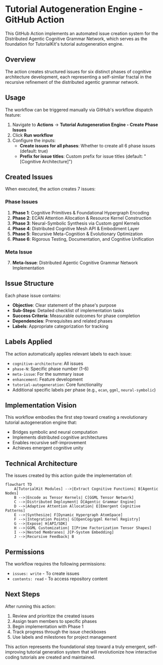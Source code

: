 # Tutorial Autogeneration Engine - GitHub Action

This GitHub Action implements an automated issue creation system for the Distributed Agentic Cognitive Grammar Network, which serves as the foundation for TutorialKit's tutorial autogeneration engine.

## Overview

The action creates structured issues for six distinct phases of cognitive architecture development, each representing a self-similar fractal in the recursive refinement of the distributed agentic grammar network.

## Usage

The workflow can be triggered manually via GitHub's workflow dispatch feature:

1. Navigate to **Actions** → **Tutorial Autogeneration Engine - Create Phase Issues**
2. Click **Run workflow**
3. Configure the inputs:
   - **Create issues for all phases**: Whether to create all 6 phase issues (default: true)
   - **Prefix for issue titles**: Custom prefix for issue titles (default: "[Cognitive Architecture]")

## Created Issues

When executed, the action creates 7 issues:

### Phase Issues
1. **Phase 1**: Cognitive Primitives & Foundational Hypergraph Encoding
2. **Phase 2**: ECAN Attention Allocation & Resource Kernel Construction
3. **Phase 3**: Neural-Symbolic Synthesis via Custom ggml Kernels
4. **Phase 4**: Distributed Cognitive Mesh API & Embodiment Layer
5. **Phase 5**: Recursive Meta-Cognition & Evolutionary Optimization
6. **Phase 6**: Rigorous Testing, Documentation, and Cognitive Unification

### Meta Issue
7. **Meta-Issue**: Distributed Agentic Cognitive Grammar Network Implementation

## Issue Structure

Each phase issue contains:

- **Objective**: Clear statement of the phase's purpose
- **Sub-Steps**: Detailed checklist of implementation tasks
- **Success Criteria**: Measurable outcomes for phase completion
- **Dependencies**: Prerequisites and related phases
- **Labels**: Appropriate categorization for tracking

## Labels Applied

The action automatically applies relevant labels to each issue:

- `cognitive-architecture`: All issues
- `phase-N`: Specific phase number (1-6)
- `meta-issue`: For the summary issue
- `enhancement`: Feature development
- `tutorial-autogeneration`: Core functionality
- Additional specific labels per phase (e.g., `ecan`, `ggml`, `neural-symbolic`)

## Implementation Vision

This workflow embodies the first step toward creating a revolutionary tutorial autogeneration engine that:

- Bridges symbolic and neural computation
- Implements distributed cognitive architectures
- Enables recursive self-improvement
- Achieves emergent cognitive unity

## Technical Architecture

The issues created by this action guide the implementation of:

```mermaid
flowchart TD
    A[TutorialKit Modules] -->|Extract Cognitive Functions| B[Agentic Nodes]
    B -->|Encode as Tensor Kernels| C[GGML Tensor Network]
    C -->|Distributed Deployment| D[Agentic Grammar Engine]
    D -->|Adaptive Attention Allocation| E[Emergent Cognitive Patterns]
    E -->|Synthesize| F[Dynamic Hypergraph AtomSpace]
    F -->|Integration Points| G[OpenCog/ggml Kernel Registry]
    G -->|Expose| H[API/SDK]
    H -->|GGML Customization| I[Prime Factorization Tensor Shapes]
    I -->|Nested Membranes| J[P-System Embedding]
    J -->|Recursive Feedback| B
```

## Permissions

The workflow requires the following permissions:
- `issues: write` - To create issues
- `contents: read` - To access repository content

## Next Steps

After running this action:

1. Review and prioritize the created issues
2. Assign team members to specific phases
3. Begin implementation with Phase 1
4. Track progress through the issue checkboxes
5. Use labels and milestones for project management

This action represents the foundational step toward a truly emergent, self-improving tutorial generation system that will revolutionize how interactive coding tutorials are created and maintained.